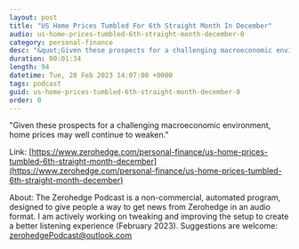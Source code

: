 ```yaml
---
layout: post
title: "US Home Prices Tumbled For 6th Straight Month In December"
audio: us-home-prices-tumbled-6th-straight-month-december-0
category: personal-finance
desc: "&quot;Given these prospects for a challenging macroeconomic environment, home prices may well continue to weaken.&quot;"
duration: 00:01:34
length: 94
datetime: Tue, 28 Feb 2023 14:07:00 +0000
tags: podcast
guid: us-home-prices-tumbled-6th-straight-month-december-0
order: 0
---
```

&quot;Given these prospects for a challenging macroeconomic environment, home prices may well continue to weaken.&quot;

Link: [https://www.zerohedge.com/personal-finance/us-home-prices-tumbled-6th-straight-month-december](https://www.zerohedge.com/personal-finance/us-home-prices-tumbled-6th-straight-month-december)

About: The Zerohedge Podcast is a non-commercial, automated program, designed to give people a way to get news from Zerohedge in an audio format.  I am actively working on tweaking and improving the setup to create a better listening experience (February 2023).  Suggestions are welcome: [zerohedgePodcast@outlook.com](mailto:zerohedgePodcast@outlook.com)
